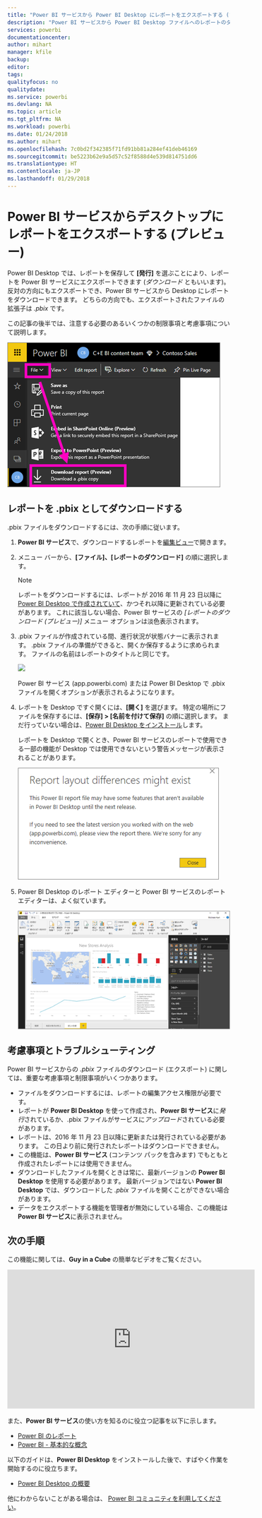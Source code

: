 ```yaml
---
title: "Power BI サービスから Power BI Desktop にレポートをエクスポートする (プレビュー)"
description: "Power BI サービスから Power BI Desktop ファイルへのレポートのダウンロード"
services: powerbi
documentationcenter: 
author: mihart
manager: kfile
backup: 
editor: 
tags: 
qualityfocus: no
qualitydate: 
ms.service: powerbi
ms.devlang: NA
ms.topic: article
ms.tgt_pltfrm: NA
ms.workload: powerbi
ms.date: 01/24/2018
ms.author: mihart
ms.openlocfilehash: 7c0bd2f342385f71fd91bb81a284ef41deb46169
ms.sourcegitcommit: be5223b62e9a5d57c52f8588d4e539d814751dd6
ms.translationtype: HT
ms.contentlocale: ja-JP
ms.lasthandoff: 01/29/2018
---
```

# <a name="export-a-report-from-power-bi-service-to-desktop-preview"></a>Power BI サービスからデスクトップにレポートをエクスポートする (プレビュー)
Power BI Desktop では、レポートを保存して **[発行]** を選ぶことにより、レポートを Power BI サービスにエクスポートできます (*ダウンロード* ともいいます)。 反対の方向にもエクスポートでき、Power BI サービスから Desktop にレポートをダウンロードできます。 どちらの方向でも、エクスポートされたファイルの拡張子は *.pbix* です。

この記事の後半では、注意する必要のあるいくつかの制限事項と考慮事項について説明します。

![](media/service-export-to-pbix/power-bi-file-export.png)

## <a name="download-the-report-as-a-pbix"></a>レポートを .pbix としてダウンロードする
.pbix ファイルをダウンロードするには、次の手順に従います。

1. **Power BI サービス**で、ダウンロードするレポートを[編集ビュー](service-reading-view-and-editing-view.md)で開きます。
2. メニュー バーから、**[ファイル]、[レポートのダウンロード]** の順に選択します。
   
   > [!NOTE]
   > レポートをダウンロードするには、レポートが 2016 年 11 月 23 日以降に [Power BI Desktop で作成されていて](guided-learning/publishingandsharing.yml#step-2)、かつそれ以降に更新されている必要があります。 これに該当しない場合、Power BI サービスの *[レポートのダウンロード (プレビュー)]* メニュー オプションは淡色表示されます。
   > 
   > 
3. .pbix ファイルが作成されている間、進行状況が状態バナーに表示されます。 .pbix ファイルの準備ができると、開くか保存するように求められます。 ファイルの名前はレポートのタイトルと同じです。
   
    ![](media/service-export-to-pbix/power-bi-save-pbix.png)
   
    Power BI サービス (app.powerbi.com) または Power BI Desktop で .pbix ファイルを開くオプションが表示されるようになります。     
4. レポートを Desktop ですぐ開くには、**[開く]** を選びます。 特定の場所にファイルを保存するには、**[保存] > [名前を付けて保存]** の順に選択します。 まだ行っていない場合は、[Power BI Desktop をインストール](desktop-get-the-desktop.md)します。
   
    レポートを Desktop で開くとき、Power BI サービスのレポートで使用できる一部の機能が Desktop では使用できないという警告メッセージが表示されることがあります。
   
    ![](media/service-export-to-pbix/power-bi-export-to-pbix_2.png)

5. Power BI Desktop のレポート エディターと Power BI サービスのレポート エディターは、よく似ています。  
   
    ![](media/service-export-to-pbix/power-bi-desktop.png)

## <a name="considerations-and-troubleshooting"></a>考慮事項とトラブルシューティング
Power BI サービスからの *.pbix* ファイルのダウンロード (エクスポート) に関しては、重要な考慮事項と制限事項がいくつかあります。

* ファイルをダウンロードするには、レポートの編集アクセス権限が必要です。
* レポートが **Power BI Desktop** を使って作成され、**Power BI サービス**に*発行*されているか、.pbix ファイルがサービスに*アップロード*されている必要があります。
* レポートは、2016 年 11 月 23 日以降に更新または発行されている必要があります。 この日より前に発行されたレポートはダウンロードできません。
* この機能は、**Power BI サービス** (コンテンツ パックを含みます) でもともと作成されたレポートには使用できません。
* ダウンロードしたファイルを開くときは常に、最新バージョンの **Power BI Desktop** を使用する必要があります。 最新バージョンではない **Power BI Desktop** では、ダウンロードした *.pbix* ファイルを開くことができない場合があります。
* データをエクスポートする機能を管理者が無効にしている場合、この機能は **Power BI サービス**に表示されません。

## <a name="next-steps"></a>次の手順
この機能に関しては、**Guy in a Cube** の簡単なビデオをご覧ください。

<iframe width="560" height="315" src="https://www.youtube.com/embed/ymWqU5jiUl0" frameborder="0" allowfullscreen></iframe>

また、**Power BI サービス**の使い方を知るのに役立つ記事を以下に示します。

* [Power BI のレポート](service-reports.md)
* [Power BI - 基本的な概念](service-basic-concepts.md)

以下のガイドは、**Power BI Desktop** をインストールした後で、すばやく作業を開始するのに役立ちます。

* [Power BI Desktop の概要](desktop-getting-started.md)

他にわからないことがある場合は、 [Power BI コミュニティを利用してください](http://community.powerbi.com/)。   

